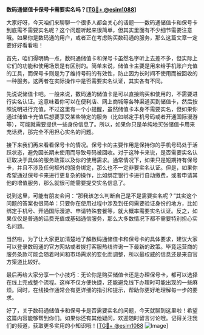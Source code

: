 **数码通储值卡保号卡需要实名吗？[[TG💪+ @esim1088](https://t.me/s/esim1088)]**

大家好呀，今天咱们来聊聊一个很多人都会关心的话题——数码通储值卡和保号卡到底需不需要实名呢？这个问题听起来很简单，但其实里面有不少细节需要注意哦。如果你是数码通的用户，或者正在考虑购买数码通的服务，那么这篇文章一定要好好看看啦！

首先，咱们得明确一点，数码通储值卡和保号卡虽然名字听上去差不多，但实际上它们的功能和使用场景是有区别的。简单来说，储值卡主要是用来给手机账户充值的工具，而保号卡则是为了维持号码的有效性，防止因为长时间不使用而被回收的一种服务。这两者在实际操作中是否需要实名认证，其实各有不同。

先说说储值卡吧。一般来说，数码通的储值卡是可以直接购买和使用的，不需要进行实名认证。这意味着你可以在便利店、网上商城等各种渠道买到储值卡，然后按照说明进行充值。不过这里有一个小提醒，虽然储值卡本身不需要实名，但如果你通过储值卡充值后想要享受某些特定的服务（比如绑定手机号码或者开通国际漫游等），可能就需要提供一些身份信息了。所以，如果你只是单纯地买张储值卡用来充话费，那完全不用担心实名的问题。

接下来我们再来看看保号卡的情况。保号卡的主要作用是保持你的手机号码处于活跃状态，避免因长期未使用而导致号码被回收。对于这种卡来说，是否需要实名认证取决于具体的服务政策以及你的使用需求。通常情况下，如果只是短期持有保号卡，并且不涉及任何额外的服务绑定，那么也不一定非要实名认证。但是，如果你希望通过保号卡来进行更复杂的操作，比如绑定银行卡进行自动缴费，或者申请其他的增值服务，那么就很可能需要提交实名信息了。

说到这里，可能有朋友会问：“那我该怎么判断自己是不是需要实名呢？”其实这个问题的答案也很简单：只要你在使用过程中涉及到任何需要验证身份的地方，比如绑定手机号、开通国际漫游、申请特殊套餐等，就大概率需要实名认证。反之，如果仅仅是普通的话费充值或基础通信服务，那么大多数情况下都不需要特别担心实名问题。

当然啦，为了让大家更加清楚地了解数码通储值卡和保号卡的具体要求，建议大家可以登录数码通的官方网站或者拨打客服热线咨询一下最新的政策。毕竟运营商的服务条款可能会随着时间和市场需求的变化而调整，所以最权威的信息还是来自官方渠道比较好。

最后再给大家分享一个小技巧：无论你是购买储值卡还是办理保号卡，都可以选择在线上完成整个流程。这样不仅方便快捷，还能避免线下办理时可能出现的一些麻烦。同时，在线操作通常会有更详细的指引和提示，帮助你更好地理解每一步的要求。

好了，关于数码通储值卡和保号卡是否需要实名的问题，今天就聊到这里啦！希望这篇内容能够帮到你们。如果你还有其他疑问，欢迎随时留言讨论哦。记得关注我们的频道，获取更多实用的小知识哦！[[TG💪+ @esim1088](https://t.me/s/esim1088) ![Image](https://i.postimg.cc/4NQfJmqS/Snipaste-2025-05-13-00-14-12.png)]